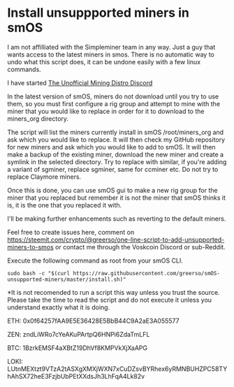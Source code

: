 # Install unsuppported miners in smOS
I am not affilliated with the Simpleminer team in any way.  Just a guy that wants access to the latest miners in smos.
There is no automatic way to undo what this script does, it can be undone easily with a few linux 
commands.

I have started [The Unofficial Mining Distro Discord](https://discord.gg/qJJysxR)

In the latest version of smOS, miners do not download until you try to use them, so you must first 
configure a rig group and attempt to mine with the miner that you would like to replace in order 
for it to download to the miners_org directory.

The script will list the miners currently install in 
smOS /root/miners_org and ask which you would 
like to replace. It will then check my GitHub repository for new miners and ask which you would like 
to add to smOS. It will then make a backup of the existing miner, download the new miner and create a 
symlink in the selected directory.  Try to replace with similar, if you're adding a variant of 
sgminer, replace sgminer, same for ccminer etc.  Do not try to replace Claymore miners.

Once this is done, you can use smOS gui to make a new rig group for the miner that you replaced but remember it is not the miner that smOS thinks it is, it is the one that you replaced it with.

I'll be making further enhancements such as reverting to the default miners.

Feel free to create issues here, comment on https://steemit.com/crypto/@greerso/one-line-script-to-add-unsupported-miners-to-smos or contact me through the Voskcoin Discord or sub-Reddit.

Execute the following command as root from your smOS CLI.

```
sudo bash -c "$(curl https://raw.githubusercontent.com/greerso/smOS-unsupported-miners/master/install.sh)"
```

*It is not recomended to run a script this way unless you trust the source.  Please take the time to read the script and do not execute it unless you understand exactly what it is doing.

ETH: 0x0f64257fAA9E5E36428E5BbB44C9A2aE3A055577

ZEN: zndLiWRo7cYeAKuPArtpQ6HNPi6ZdaTmLFL

BTC: 1BzrkEMSF4aXBtZ19DhVf8KMPVkXjXaAPG

LOKI: LUtnMEXtzt9VTzA2tASXgXMXjWXN7xCuDZsvBYRhex6yRMNBUHZPC58TYhAhSX72heE3FzjbUbPEtXXdsJh3LhFqA4Lk82v
